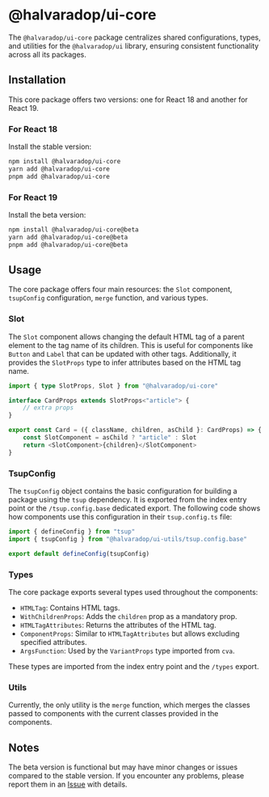 # @halvaradop/ui-core

The `@halvaradop/ui-core` package centralizes shared configurations, types, and utilities for the `@halvaradop/ui` library, ensuring consistent functionality across all its packages.

## Installation

This core package offers two versions: one for React 18 and another for React 19.

### For React 18

Install the stable version:

```bash
npm install @halvaradop/ui-core
yarn add @halvaradop/ui-core
pnpm add @halvaradop/ui-core
```

### For React 19

Install the beta version:

```bash
npm install @halvaradop/ui-core@beta
yarn add @halvaradop/ui-core@beta
pnpm add @halvaradop/ui-core@beta
```

## Usage

The core package offers four main resources: the `Slot` component, `tsupConfig` configuration, `merge` function, and various types.

### Slot

The `Slot` component allows changing the default HTML tag of a parent element to the tag name of its children. This is useful for components like `Button` and `Label` that can be updated with other tags. Additionally, it provides the `SlotProps` type to infer attributes based on the HTML tag name.

```ts
import { type SlotProps, Slot } from "@halvaradop/ui-core"

interface CardProps extends SlotProps<"article"> {
    // extra props
}

export const Card = ({ className, children, asChild }: CardProps) => {
    const SlotComponent = asChild ? "article" : Slot
    return <SlotComponent>{children}</SlotComponent>
}
```

### TsupConfig

The `tsupConfig` object contains the basic configuration for building a package using the `tsup` dependency. It is exported from the index entry point or the `/tsup.config.base` dedicated export. The following code shows how components use this configuration in their `tsup.config.ts` file:

```ts
import { defineConfig } from "tsup"
import { tsupConfig } from "@halvaradop/ui-utils/tsup.config.base"

export default defineConfig(tsupConfig)
```

### Types

The core package exports several types used throughout the components:

- `HTMLTag`: Contains HTML tags.
- `WithChildrenProps`: Adds the `children` prop as a mandatory prop.
- `HTMLTagAttributes`: Returns the attributes of the HTML tag.
- `ComponentProps`: Similar to `HTMLTagAttributes` but allows excluding specified attributes.
- `ArgsFunction`: Used by the `VariantProps` type imported from `cva`.

These types are imported from the index entry point and the `/types` export.

### Utils

Currently, the only utility is the `merge` function, which merges the classes passed to components with the current classes provided in the components.

## Notes

The beta version is functional but may have minor changes or issues compared to the stable version. If you encounter any problems, please report them in an [Issue](https://github.com/halvaradop/ui/issues) with details.
